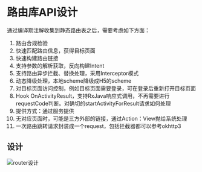 # 路由库API设计
通过编译期注解收集到静态路由表之后，需要考虑如下方面：
1. 路由合规检验
2. 快速匹配路由信息，获得目标页面
3. 快速构建路由链接
4. 支持参数的解析获取，反向构建Intent
5. 支持路由异步拦截、替换处理，采用Interceptor模式
6. 动态降级处理，本地scheme降级成H5的scheme
7. 对目标页面访问控制，例如目标页面需要登录，可在登录后重新打开目标页面
8. Hook
   OnActivityResult，支持RxJava响应式调用，不再需要进行requestCode判断。对确切的startActivityForResult请求如何处理
9. 提供方式：通过服务提供
10. 无对应页面时，可能是三方外部的链接，通过Action：View抛给系统处理
11. 一次路由跳转请求封装成一个request，包括拦截器都可以参考okhttp3

## 设计
![router设计](https://upload-images.jianshu.io/upload_images/53953-ce3ffb119e0d6534.png?imageMogr2/auto-orient/strip%7CimageView2/2/w/1200/format/webp)

